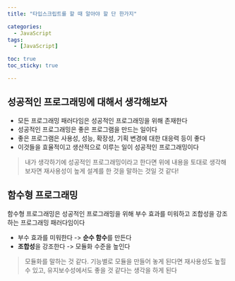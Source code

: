 ```yaml
---
title: "타입스크립트를 할 때 알아야 할 단 한가지"

categories:
  - JavaScript
tags:
  - [JavaScript]

toc: true
toc_sticky: true

---
```




##     

## 성공적인 프로그래밍에 대해서 생각해보자

- 모든 프로그래밍 패러다임은 성공적인 프로그래밍을 위해 존재한다
- 성공적인 프로그래밍은 좋은 프로그램을 만드는 일이다
- 좋은 프로그램은 사용성, 성능, 확장성, 기획 변경에 대한 대응력 등이 좋다
- 이것들을 효율적이고 생산적으로 이루는 일이 성공적인 프로그래밍이다

> 내가 생각하기에 성공적인 프로그래밍이라고 한다면 위에 내용을 토대로 생각해보자면 재사용성이 높게 설계를 한 것을 말하는 것일 것 같다!



##     

## 함수형 프로그래밍

함수형 프로그래밍은 성공적인 프로그래밍을 위해 부수 효과를 미워하고 조합성을 강조하는 프로그래밍 패러다임이다

- 부수 효과를 미워한다 -> **순수 함수**를 만든다
- **조합성**을 강조한다 -> 모듈화 수준을 높인다

> 모듈화를 말하는 것 같다. 기능별로 모듈을 만들어 놓게 된다면 재사용성도 높힐 수 있고, 유지보수성에서도 좋을 것 같다는 생각을 하게 된다



